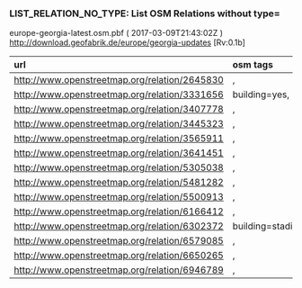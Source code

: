  
### LIST_RELATION_NO_TYPE: List OSM Relations without type= 
europe-georgia-latest.osm.pbf ( 2017-03-09T21:43:02Z ) http://download.geofabrik.de/europe/georgia-updates [Rv:0.1b]
 
|  url                                      |  osm tags  
| :---------------------------------------  | :---------------------------
| http://www.openstreetmap.org/relation/2645830 | ,
| http://www.openstreetmap.org/relation/3331656 | building=yes,
| http://www.openstreetmap.org/relation/3407778 | ,
| http://www.openstreetmap.org/relation/3445323 | ,
| http://www.openstreetmap.org/relation/3565911 | ,
| http://www.openstreetmap.org/relation/3641451 | ,
| http://www.openstreetmap.org/relation/5305038 | ,
| http://www.openstreetmap.org/relation/5481282 | ,
| http://www.openstreetmap.org/relation/5500913 | ,
| http://www.openstreetmap.org/relation/6166412 | ,
| http://www.openstreetmap.org/relation/6302372 | building=stadium,
| http://www.openstreetmap.org/relation/6579085 | ,
| http://www.openstreetmap.org/relation/6650265 | ,
| http://www.openstreetmap.org/relation/6946789 | ,
 
